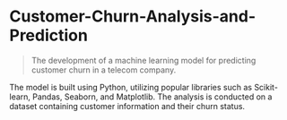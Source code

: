 # Customer-Churn-Analysis-and-Prediction
>The development of a machine learning model for predicting customer churn in a telecom company.

The model is built using Python, utilizing popular libraries such as Scikit-learn, Pandas, Seaborn, and Matplotlib. The analysis is conducted on a dataset containing customer information and their churn status.
